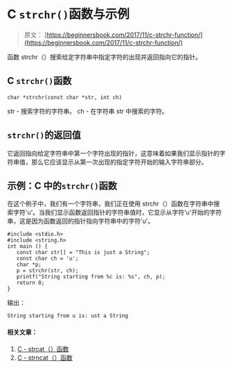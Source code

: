 # C `strchr()`函数与示例

> 原文： [https://beginnersbook.com/2017/11/c-strchr-function/](https://beginnersbook.com/2017/11/c-strchr-function/)

函数 strchr（）搜索给定字符串中指定字符的出现并返回指向它的指针。

## C `strchr()`函数

```
char *strchr(const char *str, int ch)
```

str - 搜索字符的字符串。
ch - 在字符串 str 中搜索的字符。

## `strchr()`的返回值

它返回指向给定字符串中第一个字符出现的指针，这意味着如果我们显示指针的字符串值，那么它应该显示从第一次出现的指定字符开始的输入字符串部分。

## 示例：C 中的`strchr()`函数

在这个例子中，我们有一个字符串，我们正在使用 strchr（）函数在字符串中搜索字符'u'。当我们显示函数返回指针的字符串值时，它显示从字符'u'开始的字符串，这是因为函数返回的指针指向字符串中的字符'u'。

```
#include <stdio.h>
#include <string.h>
int main () {
   const char str[] = "This is just a String"; 
   const char ch = 'u'; 
   char *p;
   p = strchr(str, ch);
   printf("String starting from %c is: %s", ch, p);
   return 0;
}
```

输出：

```
String starting from u is: ust a String
```

#### 相关文章：

1.  [C - strcat（）函数](https://beginnersbook.com/2017/11/c-strcat-function-with-example/)
2.  [C - strncat（）函数](https://beginnersbook.com/2017/11/c-strncat-function/)